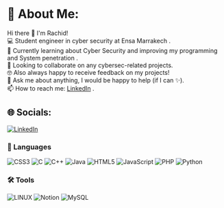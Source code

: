# 💫 About Me:
Hi there 👋 I'm Rachid!<br>💻 Student engineer in cyber security at Ensa Marrakech .<br>🌱 Currently learning about Cyber Security and improving my programming and System penetration .<br>👯 Looking to collaborate on any cybersec-related projects.<br>🤓 Also always happy to receive feedback on my projects!<br>💬 Ask me about anything, I would be happy to help (if I can ✨).<br>📫 How to reach me: [LinkedIn](https://www.linkedin.com/in/rachid-outaleb-52a555258/) .


## 🌐 Socials:
[![LinkedIn](https://img.shields.io/badge/LinkedIn-%230077B5.svg?logo=linkedin&logoColor=white)](https://www.linkedin.com/in/rachid-outaleb-52a555258/) 

### 🤖 Languages
![CSS3](https://img.shields.io/badge/css3-%231572B6.svg?style=plastic&logo=css3&logoColor=white) 
![C](https://img.shields.io/badge/c-%2300599C.svg?style=plastic&logo=c&logoColor=white) 
![C++](https://img.shields.io/badge/c++-%2300599C.svg?style=plastic&logo=c%2B%2B&logoColor=white) 
![Java](https://img.shields.io/badge/java-%23ED8B00.svg?style=plastic&logo=java&logoColor=white) 
![HTML5](https://img.shields.io/badge/html5-%23E34F26.svg?style=plastic&logo=html5&logoColor=white) 
![JavaScript](https://img.shields.io/badge/javascript-%23323330.svg?style=plastic&logo=javascript&logoColor=%23F7DF1E) 
![PHP](https://img.shields.io/badge/php-%23777BB4.svg?style=plastic&logo=php&logoColor=white) 
![Python](https://img.shields.io/badge/python-3670A0?style=plastic&logo=python&logoColor=ffdd54) 

### 🛠️ Tools

![LINUX](https://img.shields.io/badge/Linux-FCC624?style=plastic&logo=linux&logoColor=black) 
![Notion](https://img.shields.io/badge/Notion-%23000000.svg?style=plastic&logo=notion&logoColor=white)
![MySQL](https://img.shields.io/badge/mysql-%2300f.svg?style=plastic&logo=mysql&logoColor=white) 
